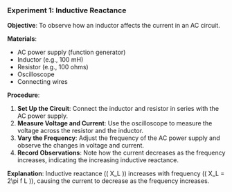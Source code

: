 
### Experiment 1: Inductive Reactance
**Objective**: To observe how an inductor affects the current in an AC circuit.

**Materials**:
- AC power supply (function generator)
- Inductor (e.g., 100 mH)
- Resistor (e.g., 100 ohms)
- Oscilloscope
- Connecting wires

**Procedure**:
1. **Set Up the Circuit**: Connect the inductor and resistor in series with the AC power supply.
2. **Measure Voltage and Current**: Use the oscilloscope to measure the voltage across the resistor and the inductor.
3. **Vary the Frequency**: Adjust the frequency of the AC power supply and observe the changes in voltage and current.
4. **Record Observations**: Note how the current decreases as the frequency increases, indicating the increasing inductive reactance.

**Explanation**: Inductive reactance (\( X_L \)) increases with frequency (\( X_L = 2\pi f L \)), causing the current to decrease as the frequency increases.
